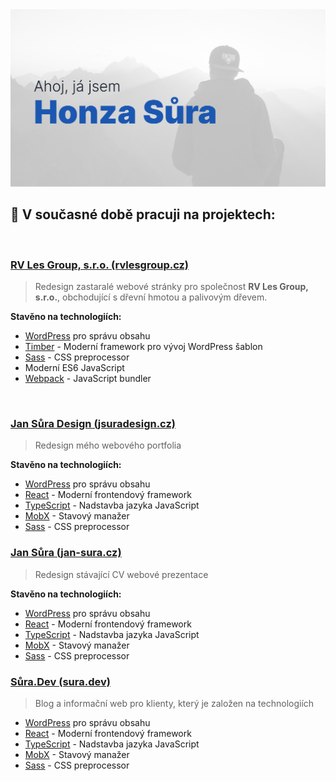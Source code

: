 <picture>
  <source media="(prefers-color-scheme: dark)" srcset="https://github.com/jsuradesign/jsuradesign/blob/master/assets/hero-bg-dark.png?raw=true">
  <img src="https://github.com/jsuradesign/jsuradesign/blob/master/assets/hero-bg-light.png?raw=true">
</picture>

## 🔭 V současné době pracuji na projektech:

<br />

### [RV Les Group, s.r.o. (rvlesgroup.cz)](https://rvlesgroup.cz)

> Redesign zastaralé webové stránky pro společnost **RV Les Group, s.r.o.**, obchodující s dřevní hmotou a palivovým dřevem.

**Stavěno na technologiích:**

-   [WordPress](https://wordpress.org) pro správu obsahu
-   [Timber](https://www.upstatement.com/timber/) - Moderní framework pro vývoj WordPress šablon
-   [Sass](https://sass-lang.com/) - CSS preprocessor
-   Moderní ES6 JavaScript
-   [Webpack](https://webpack.js.org/) - JavaScript bundler

<br />

### [Jan Sůra Design (jsuradesign.cz)](https://github.com/jsuradesign/jsuradesign.cz)

> Redesign mého webového portfolia

**Stavěno na technologiích:**

-   [WordPress](https://wordpress.org) pro správu obsahu
-   [React](https://reactjs.org/) - Moderní frontendový framework
-   [TypeScript](https://www.typescriptlang.org/) - Nadstavba jazyka JavaScript
-   [MobX](https://mobx.js.org/) - Stavový manažer
-   [Sass](https://sass-lang.com/) - CSS preprocessor
    <br />

### [Jan Sůra (jan-sura.cz)](https://jan-sura.cz)

> Redesign stávající CV webové prezentace

**Stavěno na technologiích:**

-   [WordPress](https://wordpress.org) pro správu obsahu
-   [React](https://reactjs.org/) - Moderní frontendový framework
-   [TypeScript](https://www.typescriptlang.org/) - Nadstavba jazyka JavaScript
-   [MobX](https://mobx.js.org/) - Stavový manažer
-   [Sass](https://sass-lang.com/) - CSS preprocessor
    <br />

### [Sůra.Dev (sura.dev)](https://sura.dev)

> Blog a informační web pro klienty, který je založen na technologiích

-   [WordPress](https://wordpress.org) pro správu obsahu
-   [React](https://reactjs.org/) - Moderní frontendový framework
-   [TypeScript](https://www.typescriptlang.org/) - Nadstavba jazyka JavaScript
-   [MobX](https://mobx.js.org/) - Stavový manažer
-   [Sass](https://sass-lang.com/) - CSS preprocessor
    <br />

<!--

### Hi there 👋

**jsuradesign/jsuradesign** is a ✨ _special_ ✨ repository because its `README.md` (this file) appears on your GitHub profile.

Here are some ideas to get you started:

-   🔭 I’m currently working on ...
-   🌱 I’m currently learning ...
-   👯 I’m looking to collaborate on ...
-   🤔 I’m looking for help with ...
-   💬 Ask me about ...
-   📫 How to reach me: ...
-   😄 Pronouns: ...
-   ⚡ Fun fact: ...
    -->
